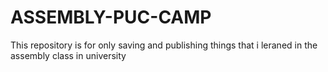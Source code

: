# ASSEMBLY-PUC-CAMP
This repository is for only saving and publishing things that i leraned in the assembly class in university 
